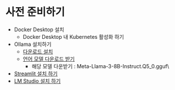 # 사전 준비하기 

- Docker Desktop 설치
  - Docker Desktop 내 Kubernetes 활성화 하기 
- Ollama 설치하기
  - [다운로드 설치](https://ollama.com/download)
  - [언어 모델 다운로드 받기](https://huggingface.co/QuantFactory/Meta-Llama-3-8B-Instruct-GGUF/tree/main)
    - 해당 모델 다운받기 : Meta-Llama-3-8B-Instruct.Q5_0.gguf\
- [Streamlit 설치 하기](https://streamlit.io/)
- [LM Studio 설치 하기](https://lmstudio.ai/)